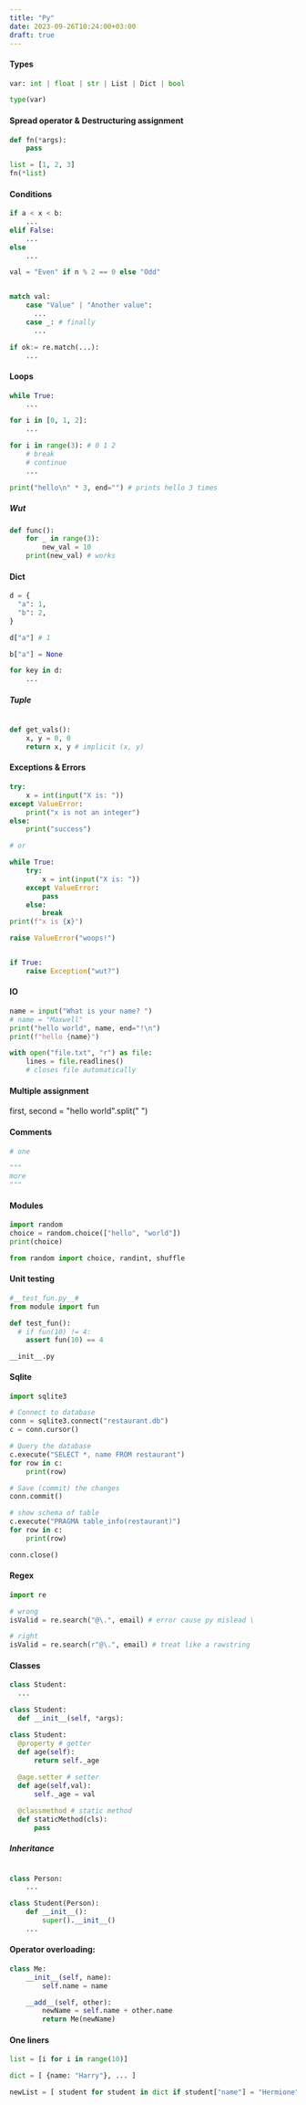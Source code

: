 ```yaml
---
title: "Py"
date: 2023-09-26T10:24:00+03:00
draft: true
---
```


#### Types
```py
var: int | float | str | List | Dict | bool

type(var)
```

#### Spread operator & Destructuring assignment
```py
def fn(*args):
    pass

list = [1, 2, 3]
fn(*list)
```

#### Conditions
```py
if a < x < b:
    ...
elif False:
    ...
else
    ...

val = "Even" if n % 2 == 0 else "Odd"


match val:
    case "Value" | "Another value":
      ...
    case _: # finally
      ...

if ok:= re.match(...):
    ...
```

#### Loops
```py
while True:
    ...

for i in [0, 1, 2]:
    ...

for i in range(3): # 0 1 2
    # break
    # continue
    ...

print("hello\n" * 3, end="") # prints hello 3 times
```

##### Wut
```py
def func():
    for _ in range(3):
        new_val = 10
    print(new_val) # works
```

#### Dict
```py
d = {
  "a": 1,
  "b": 2,
}

d["a"] # 1

b["a"] = None

for key in d:
    ...
```

##### Tuple
```py

def get_vals():
    x, y = 0, 0
    return x, y # implicit (x, y)

```

#### Exceptions & Errors
```py
try:
    x = int(input("X is: "))
except ValueError:
    print("x is not an integer")
else:
    print("success")

# or 

while True:
    try:
        x = int(input("X is: "))
    except ValueError:
        pass
    else:
        break
print(f"x is {x}")

raise ValueError("woops!")
```

```py

if True:
    raise Exception("wut?")
```

#### IO
```py
name = input("What is your name? ")
# name = "Maxwell"
print("hello world", name, end="!\n")
print(f"hello {name}")
```

```py
with open("file.txt", "r") as file:
    lines = file.readlines()
    # closes file automatically
```

#### Multiple assignment
first, second = "hello world".split(" ")

#### Comments
```py
# one

"""
more
"""
```

#### Modules
```py
import random
choice = random.choice(["hello", "world"])
print(choice)

from random import choice, randint, shuffle
```

#### Unit testing
```py
#__test_fun.py__#
from module import fun

def test_fun():
  # if fun(10) != 4:
    assert fun(10) == 4
```

```
__init__.py
```

#### Sqlite
```py
import sqlite3

# Connect to database
conn = sqlite3.connect("restaurant.db")
c = conn.cursor()

# Query the database
c.execute("SELECT *, name FROM restaurant")
for row in c:
    print(row)

# Save (commit) the changes
conn.commit()

# show schema of table
c.execute("PRAGMA table_info(restaurant)")
for row in c:
    print(row)

conn.close()
```

#### Regex
```py
import re

# wrong
isValid = re.search("@\.", email) # error cause py mislead \

# right
isValid = re.search(r"@\.", email) # treat like a rawstring
```

#### Classes
```py
class Student:
  ...

class Student:
  def __init__(self, *args):

class Student:
  @property # getter
  def age(self):
      return self._age
  
  @age.setter # setter
  def age(self,val):
      self._age = val

  @classmethod # static method
  def staticMethod(cls):
      pass
```

##### Inheritance
```py

class Person:
    ...

class Student(Person):
    def __init__():
        super().__init__()
    ...
```

#### Operator overloading:
```py
class Me:
    __init__(self, name):
        self.name = name

    __add__(self, other):
        newName = self.name + other.name
        return Me(newName)
```


#### One liners
```py
list = [i for i in range(10)]

dict = [ {name: "Harry"}, ... ]

newList = [ student for student in dict if student["name"] = "Hermione" ]]
```
